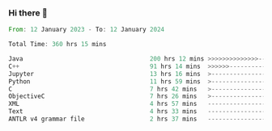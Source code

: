### Hi there 👋

<!--
**luoxuanzao/luoxuanzao** is a ✨ _special_ ✨ repository because its `README.md` (this file) appears on your GitHub profile.

Here are some ideas to get you started:

- 🔭 I’m currently working on ...
- 🌱 I’m currently learning ...
- 👯 I’m looking to collaborate on ...
- 🤔 I’m looking for help with ...
- 💬 Ask me about ...
- 📫 How to reach me: ...
- 😄 Pronouns: ...
- ⚡ Fun fact: ...
-->

<!--START_SECTION:waka-->

```rust
From: 12 January 2023 - To: 12 January 2024

Total Time: 360 hrs 15 mins

Java                                   200 hrs 12 mins >>>>>>>>>>>>>>-----------   55.35 %
C++                                    91 hrs 14 mins  >>>>>>-------------------   25.22 %
Jupyter                                13 hrs 16 mins  >------------------------   03.67 %
Python                                 11 hrs 59 mins  >------------------------   03.32 %
C                                      7 hrs 42 mins   >------------------------   02.13 %
ObjectiveC                             7 hrs 26 mins   >------------------------   02.06 %
XML                                    4 hrs 57 mins   -------------------------   01.37 %
Text                                   4 hrs 33 mins   -------------------------   01.26 %
ANTLR v4 grammar file                  2 hrs 37 mins   -------------------------   00.73 %
```

<!--END_SECTION:waka-->